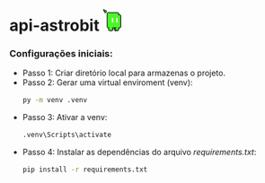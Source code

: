 # api-astrobit  <img height="40" src="https://raw.githubusercontent.com/antonio-pss/bit-debugger/refs/heads/main/images/bit/bit-walk/0.png"/>

### Configurações iniciais:
- Passo 1: Criar diretório local para armazenas o projeto.
- Passo 2: Gerar uma virtual enviroment (venv):
   ```bash
   py -m venv .venv
   ```
- Passo 3: Ativar a venv:
   ```bash
   .venv\Scripts\activate
- Passo 4: Instalar as dependências do arquivo *requirements.txt*:
  ```bash
  pip install -r requirements.txt
  ```   
